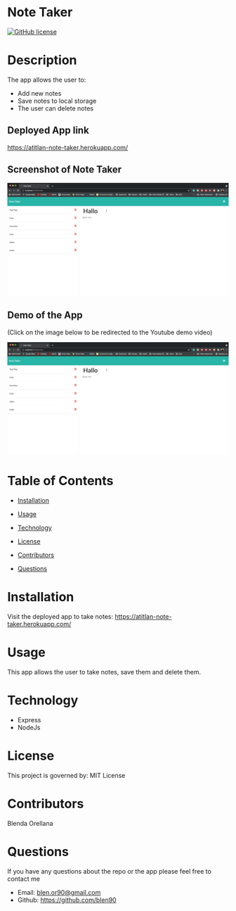 # Note Taker

[![GitHub license](https://img.shields.io/badge/License-MIT-blue.svg)](https://atitlan-note-taker.herokuapp.com/)

# Description

The app allows the user to: 
* Add new notes
* Save notes to local storage 
* The user can delete notes

## Deployed App link 

https://atitlan-note-taker.herokuapp.com/

## Screenshot of Note Taker

![Note Taker](./screenshot/demo-screenshot.jpg)

## Demo of the App

(Click on the image below to be redirected to the Youtube demo video)

[![Note taker](./screenshot/demo-screenshot.jpg)](https://youtu.be/zEp5UcgbMlo)

# Table of Contents

* [Installation](#installation)
    
* [Usage](#usage)

* [Technology](#technology)

* [License](#license)

* [Contributors](#contributors)

* [Questions](#questions)

# Installation

Visit the deployed app to take notes: https://atitlan-note-taker.herokuapp.com/


# Usage

This app allows the user to take notes, save them and delete them. 

# Technology

* Express 
* NodeJs

# License 

This project is governed by: MIT License

# Contributors

Blenda Orellana


# Questions

If you have any questions about the repo or the app please feel free to contact me
 * Email: blen.or90@gmail.com
 * Github: https://github.com/blen90
